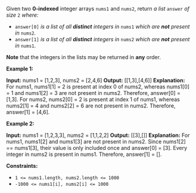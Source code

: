 
Given two  **0-indexed**  integer arrays  `nums1`  and  `nums2`, return  _a list_  `answer`  _of size_  `2`  _where:_

-   `answer[0]`  _is a list of all  **distinct**  integers in_  `nums1`  _which are  **not**  present in_  `nums2`_._
-   `answer[1]`  _is a list of all  **distinct**  integers in_  `nums2`  _which are  **not**  present in_  `nums1`.

**Note**  that the integers in the lists may be returned in  **any**  order.

**Example 1:**

**Input:** nums1 = [1,2,3], nums2 = [2,4,6]
**Output:** [[1,3],[4,6]]
**Explanation:** For nums1, nums1[1] = 2 is present at index 0 of nums2, whereas nums1[0] = 1 and nums1[2] = 3 are not present in nums2. Therefore, answer[0] = [1,3].
For nums2, nums2[0] = 2 is present at index 1 of nums1, whereas nums2[1] = 4 and nums2[2] = 6 are not present in nums2. Therefore, answer[1] = [4,6].

**Example 2:**

**Input:** nums1 = [1,2,3,3], nums2 = [1,1,2,2]
**Output:** [[3],[]]
**Explanation:** For nums1, nums1[2] and nums1[3] are not present in nums2. Since nums1[2] == nums1[3], their value is only included once and answer[0] = [3].
Every integer in nums2 is present in nums1. Therefore, answer[1] = [].

**Constraints:**

-   `1 <= nums1.length, nums2.length <= 1000`
-   `-1000 <= nums1[i], nums2[i] <= 1000`